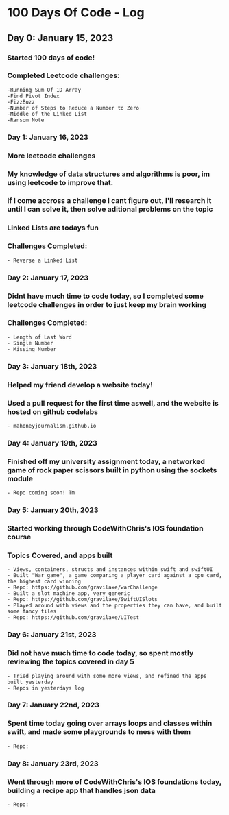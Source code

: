 # 100 Days Of Code - Log

## Day 0: January 15, 2023 

### Started 100 days of code!
### Completed Leetcode challenges:
    -Running Sum Of 1D Array
    -Find Pivot Index
    -FizzBuzz
    -Number of Steps to Reduce a Number to Zero
    -Middle of the Linked List
    -Ransom Note

### Day 1: January 16, 2023

### More leetcode challenges
### My knowledge of data structures and algorithms is poor, im using leetcode to improve that.
### If I come accross a challenge I cant figure out, I'll research it until I can solve it, then solve aditional problems on the topic
### Linked Lists are todays fun
### Challenges Completed:
    - Reverse a Linked List

### Day 2: January 17, 2023

### Didnt have much time to code today, so I completed some leetcode challenges in order to just keep my brain working
### Challenges Completed:
    - Length of Last Word
    - Single Number
    - Missing Number

### Day 3: January 18th, 2023
### Helped my friend develop a website today!
### Used a pull request for the first time aswell, and the website is hosted on github codelabs
    - mahoneyjournalism.github.io
    
### Day 4: January 19th, 2023
### Finished off my university assignment today, a networked game of rock paper scissors built in python using the sockets module
    - Repo coming soon! Tm
    
### Day 5: January 20th, 2023
### Started working through CodeWithChris's IOS foundation course
### Topics Covered, and apps built
    - Views, containers, structs and instances within swift and swiftUI
    - Built "War game", a game comparing a player card against a cpu card, the highest card winning
    - Repo: https://github.com/gravilaxe/warChallenge
    - Built a slot machine app, very generic
    - Repo: https://github.com/gravilaxe/SwiftUISlots
    - Played around with views and the properties they can have, and built some fancy tiles 
    - Repo: https://github.com/gravilaxe/UITest
    
### Day 6: January 21st, 2023
### Did not have much time to code today, so spent mostly reviewing the topics covered in day 5
    - Tried playing around with some more views, and refined the apps built yesterday
    - Repos in yesterdays log

### Day 7: January 22nd, 2023
### Spent time today going over arrays loops and classes within swift, and made some playgrounds to mess with them
    - Repo:

### Day 8: January 23rd, 2023
### Went through more of CodeWithChris's IOS foundations today, building a recipe app that handles json data
    - Repo:
